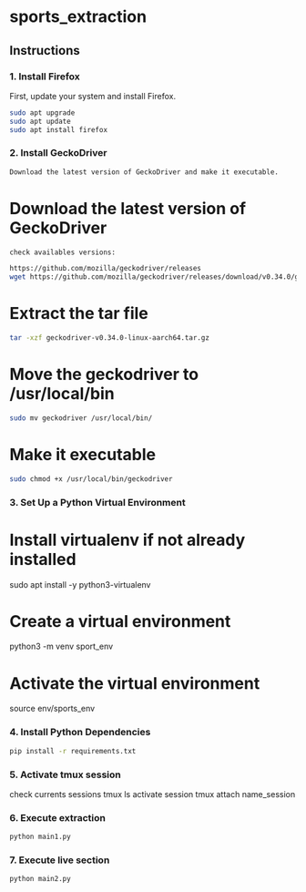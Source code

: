 # sports_extraction


## Instructions

### 1. Install Firefox

First, update your system and install Firefox.

```bash
sudo apt upgrade
sudo apt update
sudo apt install firefox
```

### 2. Install GeckoDriver
```bash
Download the latest version of GeckoDriver and make it executable.
```
# Download the latest version of GeckoDriver
```bash
check availables versions:

https://github.com/mozilla/geckodriver/releases
wget https://github.com/mozilla/geckodriver/releases/download/v0.34.0/geckodriver-v0.34.0-linux-aarch64.tar.gz
```
# Extract the tar file
```bash
tar -xzf geckodriver-v0.34.0-linux-aarch64.tar.gz
```
# Move the geckodriver to /usr/local/bin

```bash
sudo mv geckodriver /usr/local/bin/
```
# Make it executable
```bash
sudo chmod +x /usr/local/bin/geckodriver
```
### 3. Set Up a Python Virtual Environment

# Install virtualenv if not already installed
sudo apt install -y python3-virtualenv

# Create a virtual environment
python3 -m venv sport_env

# Activate the virtual environment
source env/sports_env

### 4. Install Python Dependencies
```bash
pip install -r requirements.txt
```
### 5. Activate tmux session
check currents sessions 
tmux ls
activate session 
tmux attach name_session

### 6. Execute extraction
```bash
python main1.py
```

### 7. Execute live section 
```bash
python main2.py
```
